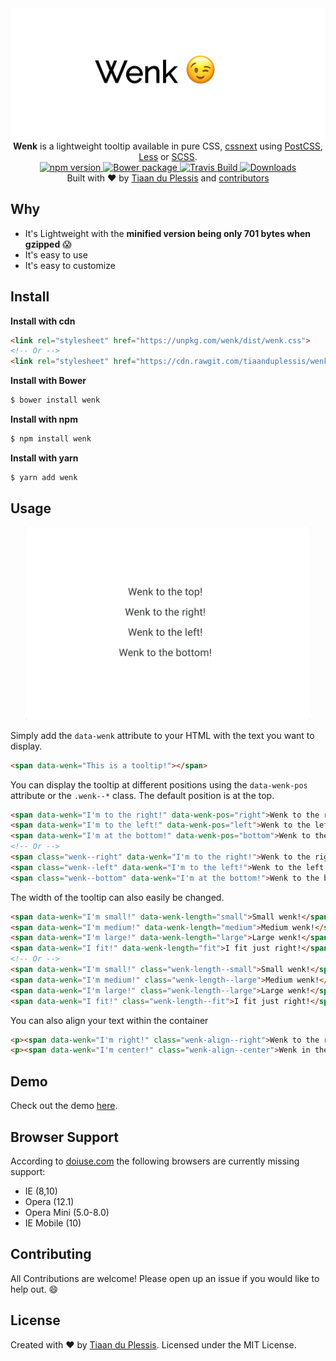 <div align="center">
	<img src="media/banner.png" alt="wenk">
</div>

<div align="center">
	<strong>Wenk</strong> is a lightweight tooltip available in pure CSS, <a href="http://cssnext.io/">cssnext</a> using <a href="http://postcss.org/">PostCSS</a>, <a href="https://raw.githubusercontent.com/mightyCrow/wenk/master/src/wenk.less">Less</a> or <a href="https://raw.githubusercontent.com/mightyCrow/wenk/master/src/wenk.scss">SCSS</a>.
</div>

<div align="center">
	<a href="https://badge.fury.io/js/wenk">
    <img src="https://badge.fury.io/js/wenk.svg?style=flat-square" alt="npm version" />
  </a>
	<a href="https://badge.fury.io/bo/wenk">
    <img src="https://badge.fury.io/bo/wenk.svg?style=flat-square" alt="Bower package" />
  </a>
	<a href="https://travis-ci.org/tiaanduplessis/wenk">
    <img src="https://img.shields.io/travis/tiaanduplessis/wenk/master.svg?style=flat-square" alt="Travis Build" />
  </a>
	<a href="https://npmjs.org/package/choo">
    <img src="https://img.shields.io/npm/dm/wenk.svg?style=flat-square" alt="Downloads" />
  </a>
</div>

<div align="center">
  Built with ❤︎ by <a href="http://tiaanduplessis.co.za/">Tiaan du Plessis</a> and <a href="https://github.com/tiaanduplessis/wenk/graphs/contributors">contributors</a>
</div>

## Why
- It's Lightweight with the **minified version being only 701 bytes when gzipped** :scream:
- It's easy to use
- It's easy to customize

## Install
**Install with cdn**

```html
<link rel="stylesheet" href="https://unpkg.com/wenk/dist/wenk.css">
<!-- Or -->
<link rel="stylesheet" href="https://cdn.rawgit.com/tiaanduplessis/wenk/master/dist/wenk.css">
```

**Install with Bower**

```sh
$ bower install wenk
```

**Install with npm**

```sh
$ npm install wenk
```

**Install with yarn**

```sh
$ yarn add wenk
```

## Usage

<div align="center">
	<img width="90%" src="media/wenk.gif" alt="wenk">
</div>

Simply add the `data-wenk` attribute to your HTML with the text you want to display.
```html
<span data-wenk="This is a tooltip!"></span>
```

You can display the tooltip at different positions using the `data-wenk-pos` attribute or the `.wenk--*` class. The default position is at the top.
```html
<span data-wenk="I'm to the right!" data-wenk-pos="right">Wenk to the right!</span>
<span data-wenk="I'm to the left!" data-wenk-pos="left">Wenk to the left!</span>
<span data-wenk="I'm at the bottom!" data-wenk-pos="bottom">Wenk to the button!</span>
<!-- Or -->
<span class="wenk--right" data-wenk="I'm to the right!">Wenk to the right!</span>
<span class="wenk--left" data-wenk="I'm to the left!">Wenk to the left!</span>
<span class="wenk--bottom" data-wenk="I'm at the bottom!">Wenk to the button!</span>
```

The width of the tooltip can also easily be changed.
```html
<span data-wenk="I'm small!" data-wenk-length="small">Small wenk!</span>
<span data-wenk="I'm medium!" data-wenk-length="medium">Medium wenk!</span>
<span data-wenk="I'm large!" data-wenk-length="large">Large wenk!</span>
<span data-wenk="I fit!" data-wenk-length="fit">I fit just right!</span>
<!-- Or -->
<span data-wenk="I'm small!" class="wenk-length--small">Small wenk!</span>
<span data-wenk="I'm medium!" class="wenk-length--large">Medium wenk!</span>
<span data-wenk="I'm large!" class="wenk-length--large">Large wenk!</span>
<span data-wenk="I fit!" class="wenk-length--fit">I fit just right!</span>
```

You can also align your text within the container
```html
<p><span data-wenk="I'm right!" class="wenk-align--right">Wenk to the right!</span></p>
<p><span data-wenk="I'm center!" class="wenk-align--center">Wenk in the center!</span></p>
```

## Demo
Check out the demo [here](https://tiaanduplessis.github.io/wenk/).

## Browser Support
According to [doiuse.com](http://www.doiuse.com/) the following browsers are currently missing support:
- IE (8,10)
- Opera (12.1)
- Opera Mini (5.0-8.0)
- IE Mobile (10)

## Contributing
All Contributions are welcome! Please open up an issue if you would like to help out. :smile:

## License
Created with ♥ by [Tiaan du Plessis](http://tiaanduplessis.co.za/). Licensed under the MIT License.
